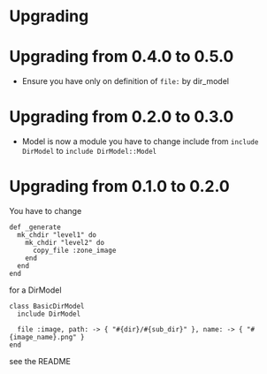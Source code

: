 # Upgrading

# Upgrading from 0.4.0 to 0.5.0

* Ensure you have only on definition of `file:` by dir_model

# Upgrading from 0.2.0 to 0.3.0

* Model is now a module you have to change include from `include DirModel` to `include DirModel::Model`

# Upgrading from 0.1.0 to 0.2.0

You have to change

```
def _generate
  mk_chdir "level1" do
    mk_chdir "level2" do
      copy_file :zone_image
    end
  end
end
```

for a DirModel

```
class BasicDirModel
  include DirModel

  file :image, path: -> { "#{dir}/#{sub_dir}" }, name: -> { "#{image_name}.png" }
end
```
see the README
